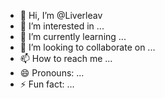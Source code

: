 - 👋 Hi, I’m @Liverleav
- 👀 I’m interested in ...
- 🌱 I’m currently learning ...
- 💞️ I’m looking to collaborate on ...
- 📫 How to reach me ...
- 😄 Pronouns: ...
- ⚡ Fun fact: ...

<!---
Liverleav/Liverleav is a ✨ special ✨ repository because its `README.md` (this file) appears on your GitHub profile.
You can click the Preview link to take a look at your changes.
--->
